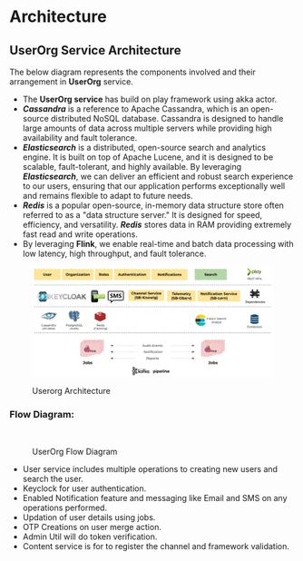 # Architecture

## UserOrg Service Architecture&#x20;

The below diagram represents the components involved and their arrangement in **UserOrg** service.

* The **UserOrg service** has build on play framework using akka actor.
* _**Cassandra**_ is a reference to Apache Cassandra, which is an open-source distributed NoSQL database. Cassandra is designed to handle large amounts of data across multiple servers while providing high availability and fault tolerance.
* _**Elasticsearch**_ is a distributed, open-source search and analytics engine. It is built on top of Apache Lucene, and it is designed to be scalable, fault-tolerant, and highly available. By leveraging _**Elasticsearch**_, we can deliver an efficient and robust search experience to our users, ensuring that our application performs exceptionally well and remains flexible to adapt to future needs.&#x20;
* _**Redis**_ is a popular open-source, in-memory data structure store often referred to as a "data structure server." It is designed for speed, efficiency, and versatility. _**Redis**_ stores data in RAM providing extremely fast read and write operations.
* By leveraging **Flink**, we enable real-time and batch data processing with low latency, high throughput, and fault tolerance.

<div data-full-width="true">

<figure><img src="../../../../.gitbook/assets/UserOrg_L0.drawio.png" alt=""><figcaption><p>Userorg Architecture</p></figcaption></figure>

</div>

### Flow Diagram:

<div data-full-width="true">

<figure><img src="../../../../.gitbook/assets/UserOrgServiceFlowDiagram-Overall-FlowDiagram.drawio (1).png" alt=""><figcaption><p>UserOrg Flow Diagram</p></figcaption></figure>

</div>

* User service includes multiple operations to creating new users and search the user.
* Keyclock for user authentication.
* Enabled Notification feature and messaging like Email and SMS on any operations performed.
* Updation of user details using jobs.
* OTP Creations on user merge action.
* Admin Util will do token verification.
* Content service is for to register the channel and framework validation.

